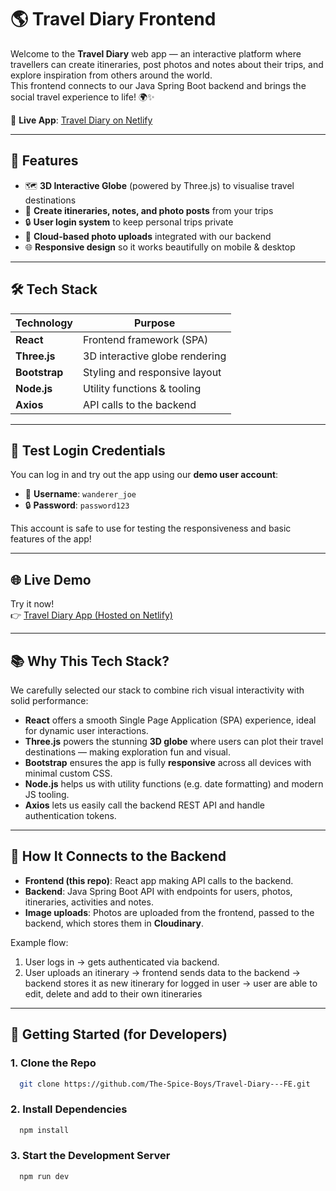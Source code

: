 # 🌎 Travel Diary Frontend

Welcome to the **Travel Diary** web app — an interactive platform where travellers can create itineraries, post photos and notes about their trips, and explore inspiration from others around the world.  
This frontend connects to our Java Spring Boot backend and brings the social travel experience to life! 🌍✨

🔗 **Live App**: [Travel Diary on Netlify](https://thetraveldiary-spiceboys.netlify.app/)

---

## 🚀 Features

- 🗺️ **3D Interactive Globe** (powered by Three.js) to visualise travel destinations
- 📝 **Create itineraries, notes, and photo posts** from your trips
- 🔒 **User login system** to keep personal trips private
- 📸 **Cloud-based photo uploads** integrated with our backend
- 🌐 **Responsive design** so it works beautifully on mobile & desktop

---

## 🛠️ Tech Stack

| Technology  | Purpose                      |
|-------------|-------------------------------|
| **React**   | Frontend framework (SPA)       |
| **Three.js**| 3D interactive globe rendering |
| **Bootstrap**| Styling and responsive layout  |
| **Node.js** | Utility functions & tooling    |
| **Axios**   | API calls to the backend        |

---

## 🧪 Test Login Credentials

You can log in and try out the app using our **demo user account**:

- 👤 **Username**: `wanderer_joe`
- 🔒 **Password**: `password123`

This account is safe to use for testing the responsiveness and basic features of the app!

---

## 🌐 Live Demo

Try it now!  
👉 [Travel Diary App (Hosted on Netlify)](https://thetraveldiary-spiceboys.netlify.app/)

---

## 📚 Why This Tech Stack?

We carefully selected our stack to combine rich visual interactivity with solid performance:

- **React** offers a smooth Single Page Application (SPA) experience, ideal for dynamic user interactions.
- **Three.js** powers the stunning **3D globe** where users can plot their travel destinations — making exploration fun and visual.
- **Bootstrap** ensures the app is fully **responsive** across all devices with minimal custom CSS.
- **Node.js** helps us with utility functions (e.g. date formatting) and modern JS tooling.
- **Axios** lets us easily call the backend REST API and handle authentication tokens.

---

## 📂 How It Connects to the Backend

- **Frontend (this repo)**: React app making API calls to the backend.
- **Backend**: Java Spring Boot API with endpoints for users, photos, itineraries, activities and notes.
- **Image uploads**: Photos are uploaded from the frontend, passed to the backend, which stores them in **Cloudinary**.

Example flow:
1. User logs in → gets authenticated via backend.
2. User uploads an itinerary → frontend sends data to the backend → backend stores it as new itinerary for logged in user → user are able to edit, delete and add to their own itineraries 

---

## 🔧 Getting Started (for Developers)

### 1. Clone the Repo

```bash
  git clone https://github.com/The-Spice-Boys/Travel-Diary---FE.git
```

### 2. Install Dependencies
```bash
  npm install
```

### 3. Start the Development Server
```bash
  npm run dev
